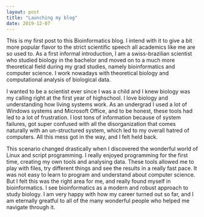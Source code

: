 ```yaml
---
layout: post
title: "Launching my blog"
date: 2019-12-07
---
```


This is my first post to this Bioinformatics blog. I intend with it to give a bit more popular flavor to the strict scientific 
speech all academics like me are so used to. As a first informal introduction, I am a swiss-brazilian scientist who studied 
biology in the bachelor and moved on to a much more theoretical field during my grad studies, namely bioinformatics and 
computer science. I work nowadays with theoretical biology and computational analysis of biological data. 

I wanted to be a scientist ever since I was a child and I knew biology was my calling right at the first year of highschool.
I love biology and understanding how living systems work. As an undergrad I used a lot of Windows systems and Microsoft Office, 
and to be honest, these tools had led to a lot of frustration. I lost tons of information because of system failures, got 
super confused with all the disorganization that comes naturally with an un-structured system, which led to my overall hatred
of computers. All this mess got in the way, and I felt held back. 

This scenario changed drastically when I discovered the wonderful world of Linux and script programming. I really enjoyed 
programming for the first time, creating my own tools and analysing data. These tools allowed me to play with files, try
different things and see the results in a really fast pace. It was not easy to learn to program and understand about
computer science. But I felt this was the right area for me, and really found myself in bioinformatics. I see bioinformatics 
as a modern and robust approach to study biology. I am very happy with how my career turned out so far, and I am eternally 
greatful to all of the many wonderful people who helped me navigate through it.
